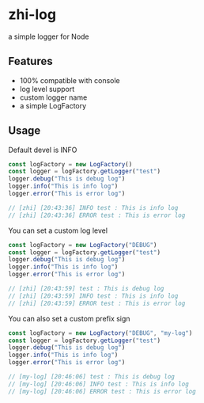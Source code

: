 # zhi-log

a simple logger for Node 

## Features

- 100% compatible with console
- log level support
- custom logger name
- a simple LogFactory

## Usage

Default devel is INFO

```js
const logFactory = new LogFactory()
const logger = logFactory.getLogger("test")
logger.debug("This is debug log")
logger.info("This is info log")
logger.error("This is error log")

// [zhi] [20:43:36] INFO test : This is info log
// [zhi] [20:43:36] ERROR test : This is error log
```

You can set a custom log level

```js
const logFactory = new LogFactory("DEBUG")
const logger = logFactory.getLogger("test")
logger.debug("This is debug log")
logger.info("This is info log")
logger.error("This is error log")

// [zhi] [20:43:59] test : This is debug log
// [zhi] [20:43:59] INFO test : This is info log
// [zhi] [20:43:59] ERROR test : This is error log
```

You can also set a custom prefix sign

```js
const logFactory = new LogFactory("DEBUG", "my-log")
const logger = logFactory.getLogger("test")
logger.debug("This is debug log")
logger.info("This is info log")
logger.error("This is error log")

// [my-log] [20:46:06] test : This is debug log
// [my-log] [20:46:06] INFO test : This is info log
// [my-log] [20:46:06] ERROR test : This is error log
```